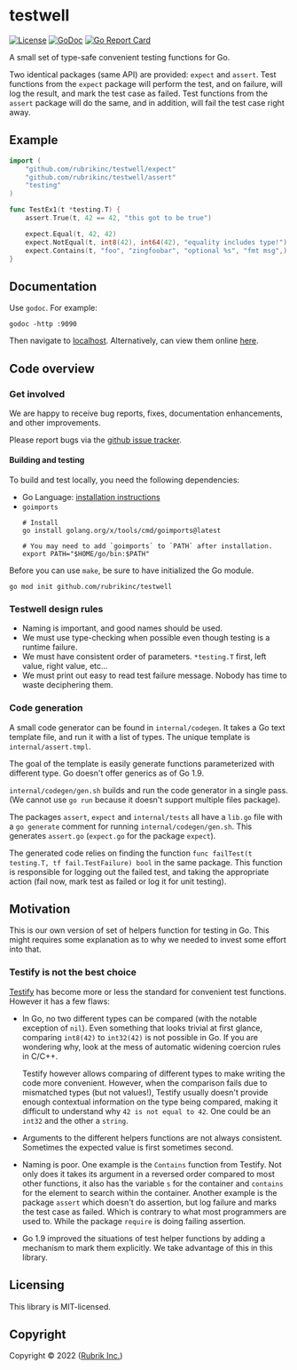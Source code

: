 # testwell

[![License](https://img.shields.io/badge/license-MIT-blue.svg)](https://github.com/rubrikinc/testwell/blob/master/LICENSE)
[![GoDoc](https://godoc.org/github.com/rubrikinc/testwell/assert?status.svg)](https://godoc.org/github.com/rubrikinc/testwell/assert)
[![Go Report Card](https://goreportcard.com/badge/rubrikinc/testwell)](http://goreportcard.com/report/rubrikinc/testwell)

A small set of type-safe convenient testing functions for Go.

Two identical packages (same API) are provided: `expect` and `assert`. Test
functions from the `expect` package will perform the test, and on failure, will
log the result, and mark the test case as failed. Test functions from the
`assert` package will do the same, and in addition, will fail the test case
right away.

## Example

```go
import (
    "github.com/rubrikinc/testwell/expect"
    "github.com/rubrikinc/testwell/assert"
    "testing"
)

func TestEx1(t *testing.T) {
    assert.True(t, 42 == 42, "this got to be true")

    expect.Equal(t, 42, 42)
    expect.NotEqual(t, int8(42), int64(42), "equality includes type!")
    expect.Contains(t, "foo", "zingfoobar", "optional %s", "fmt msg",)
}
```

## Documentation

Use `godoc`. For example:

```shell
godoc -http :9090
```

Then navigate to
[localhost](http://localhost:9090/pkg/github.com/rubrikinc/testwell/assert/).
Alternatively, can view them online
[here](https://godoc.org/github.com/rubrikinc/testwell/assert).

## Code overview

### Get involved

We are happy to receive bug reports, fixes, documentation enhancements, and
other improvements.

Please report bugs via the
[github issue tracker](https://github.com/rubrikinc/testwell/issues).

#### Building and testing

To build and test locally, you need the following dependencies:
 - Go Language: [installation instructions](https://go.dev/doc/install)
 - `goimports`
   ```shell
   # Install
   go install golang.org/x/tools/cmd/goimports@latest

   # You may need to add `goimports` to `PATH` after installation.
   export PATH="$HOME/go/bin:$PATH"
   ```

Before you can use `make`, be sure to have initialized the Go module.
```shell
go mod init github.com/rubrikinc/testwell
```

### Testwell design rules

 - Naming is important, and good names should be used.
 - We must use type-checking when possible even though testing is a runtime
   failure.
 - We must have consistent order of parameters. `*testing.T` first, left
   value, right value, etc...
 - We must print out easy to read test failure message. Nobody has time to
   waste deciphering them.

### Code generation

A small code generator can be found in `internal/codegen`. It takes a Go text
template file, and run it with a list of types. The unique template is
`internal/assert.tmpl`.

The goal of the template is easily generate functions parameterized with
different type. Go doesn't offer generics as of Go 1.9.

`internal/codegen/gen.sh` builds and run the code generator in a single pass.
(We cannot use `go run` because it doesn't support multiple files package).

The packages `assert`, `expect` and `internal/tests` all have a `lib.go` file
with a `go generate` comment for running `internal/codegen/gen.sh`. This
generates `assert.go` (`expect.go` for the package `expect`).

The generated code relies on finding the function
`func failTest(t testing.T, tf fail.TestFailure) bool` in the same package.
This function is responsible for logging out the failed test, and taking the
appropriate action (fail now, mark test as failed or log it for unit testing).

## Motivation

This is our own version of set of helpers function for testing in Go. This
might requires some explanation as to why we needed to invest some effort into
that.

### Testify is not the best choice

[Testify](https://github.com/stretchr/testify) has become more or less the
standard for convenient test functions. However it has a few flaws:

 - In Go, no two different types can be compared (with the notable exception of
   `nil`). Even something that looks trivial at first glance, comparing
   `int8(42)` to `int32(42)` is not possible in Go. If you are wondering why,
   look at the mess of automatic widening coercion rules in C/C++.
 
   Testify however allows comparing of different types to make writing the code
   more convenient. However, when the comparison fails due to mismatched types
   (but not values!), Testify usually doesn't provide enough contextual
   information on the type being compared, making it difficult to understand why
   `42 is not equal to 42`. One could be an `int32` and the other a `string`.

 - Arguments to the different helpers functions are not always consistent.
   Sometimes the expected value is first sometimes second.

 - Naming is poor. One example is the `Contains` function from Testify. Not
   only does it takes its argument in a reversed order compared to most other
   functions, it also has the variable `s` for the container and `contains` for
   the element to search within the container. Another example is the package
   `assert` which doesn't do assertion, but log failure and marks the test case
   as failed.  Which is contrary to what most programmers are used to. While
   the package `require` is doing failing assertion.

 - Go 1.9 improved the situations of test helper functions by adding a
   mechanism to mark them explicitly. We take advantage of this in this
   library.

## Licensing

This library is MIT-licensed.

## Copyright

Copyright © 2022 ([Rubrik Inc.](https://www.rubrik.com))
